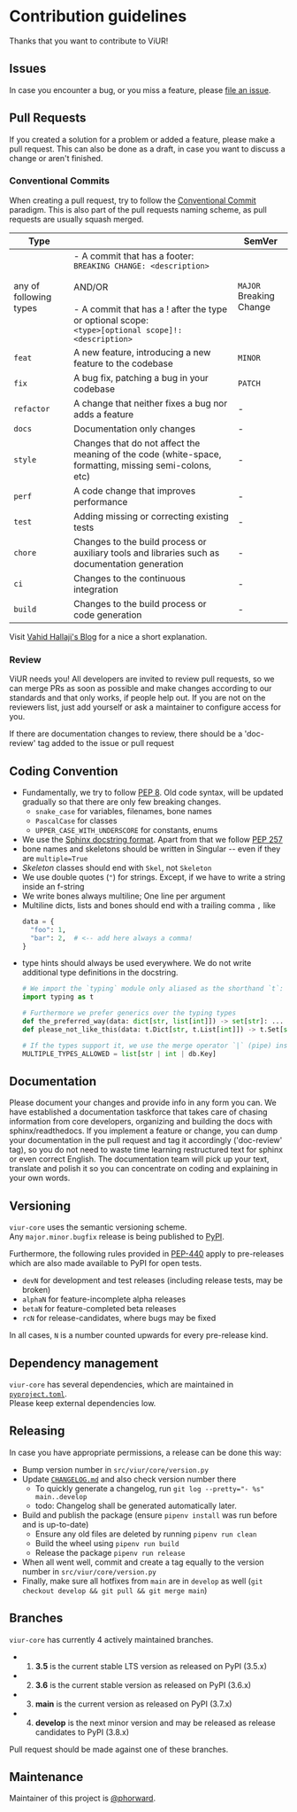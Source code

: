# Contribution guidelines

Thanks that you want to contribute to ViUR!

## Issues

In case you encounter a bug, or you miss a feature, please [file an issue](https://github.com/viur-framework/viur-core/issues/new).

## Pull Requests

If you created a solution for a problem or added a feature, please make a pull request.
This can also be done as a draft, in case you want to discuss a change or aren't finished.

### Conventional Commits

When creating a pull request, try to follow the [Conventional Commit](https://www.conventionalcommits.org) paradigm.
This is also part of the pull requests naming scheme, as pull requests are usually squash merged.

| Type | | SemVer |
| --- | --- | --- |
| any of following types | - A commit that has a footer:<br />`BREAKING CHANGE: <description>`<br /><br />AND/OR<br /><br /> - A commit that has a ! after the type or optional scope:<br />`<type>[optional scope]!: <description>`  |    `MAJOR`<br />Breaking Change |conventional commit
| `feat` | A new feature, introducing a new feature to the codebase | `MINOR` |
| `fix`  | A bug fix, patching a bug in your codebase | `PATCH` |
| `refactor` | A change that neither fixes a bug nor adds a feature | - |
| `docs` | Documentation only changes | - |
| `style` | Changes that do not affect the meaning of the code (white-space, formatting, missing semi-colons, etc) | - |
| `perf` | A code change that improves performance | - |
| `test` | Adding missing or correcting existing tests | - |
| `chore` | Changes to the build process or auxiliary tools and libraries such as documentation generation | - |
| `ci` | Changes to the continuous integration | - |
| `build` | Changes to the build process or code generation | - |

Visit [Vahid Hallaji's Blog](https://hallaji.com/blog/summary-of-conventional-commits) for a nice a short explanation.

### Review

ViUR needs you! All developers are invited to review pull requests, so we can merge PRs as soon as possible and make changes according to our standards and that only works, if people help out.
If you are not on the reviewers list, just add yourself or ask a maintainer to configure access for you.

If there are documentation changes to review, there should be a 'doc-review' tag added to the issue or pull request

## Coding Convention

* Fundamentally, we try to follow [PEP 8](https://peps.python.org/pep-0008).
  Old code syntax, will be updated gradually so that there are only few breaking changes.
  * `snake_case` for variables, filenames, bone names
  * `PascalCase` for classes
  * `UPPER_CASE_WITH_UNDERSCORE` for constants, enums
* We use the [Sphinx docstring format](https://sphinx-rtd-tutorial.readthedocs.io/en/latest/docstrings.html#the-sphinx-docstring-format).
  Apart from that we follow [PEP 257](https://peps.python.org/pep-0257)
* bone names and skeletons should be written in Singular -- even if they are `multiple=True`
* _Skeleton_ classes should end with `Skel`, not `Skeleton`
* We use double quotes (`"`) for strings. Except, if we have to write a string inside an f-string
* We write bones always multiline; One line per argument
* Multiline dicts, lists and bones should end with a trailing comma `,` like
  ```py
  data = {
    "foo": 1,
    "bar": 2,  # <-- add here always a comma!
  }
  ```
* type hints should always be used everywhere. We do not write additional type definitions in the docstring.
  ```py
  # We import the `typing` module only aliased as the shorthand `t`:
  import typing as t

  # Furthermore we prefer generics over the typing types
  def the_preferred_way(data: dict[str, list[int]]) -> set[str]: ...
  def please_not_like_this(data: t.Dict[str, t.List[int]]) -> t.Set[str]: ...

  # If the types support it, we use the merge operator `|` (pipe) instead of t.Union
  MULTIPLE_TYPES_ALLOWED = list[str | int | db.Key]
  ```


## Documentation

Please document your changes and provide info in any form you can. We have established a documentation taskforce that takes care of chasing information from core developers, organizing and building the docs with sphinx/readthedocs. If you implement a feature or change, you can dump your documentation in the pull request and tag it accordingly ('doc-review' tag), so you do not need to waste time learning restructured text for sphinx or even correct English. The documentation team will pick up your text, translate and polish it so you can concentrate on coding and explaining in your own words.

## Versioning

`viur-core` uses the semantic versioning scheme.<br>
Any `major.minor.bugfix` release is being published to [PyPI](https://pypi.org/project/viur-core).

Furthermore, the following rules provided in [PEP-440](https://peps.python.org/pep-0440/#pre-releases) apply to pre-releases which are also made available to PyPI for open tests.

- `devN` for development and test releases (including release tests, may be broken)
- `alphaN` for feature-incomplete alpha releases
- `betaN` for feature-completed beta releases
- `rcN` for release-candidates, where bugs may be fixed

In all cases, `N` is a number counted upwards for every pre-release kind.

## Dependency management

`viur-core` has several dependencies, which are maintained in [`pyproject.toml`](/pyproject.toml).<br>
Please keep external dependencies low.

## Releasing

In case you have appropriate permissions, a release can be done this way:

- Bump version number in `src/viur/core/version.py`
- Update [`CHANGELOG.md`](/CHANGELOG.md) and also check version number there
  - To quickly generate a changelog, run `git log --pretty="- %s" main..develop`
  - todo: Changelog shall be generated automatically later.
- Build and publish the package (ensure `pipenv install` was run before and is up-to-date)
  - Ensure any old files are deleted by running `pipenv run clean`
  - Build the wheel using `pipenv run build`
  - Release the package `pipenv run release`
- When all went well, commit and create a tag equally to the version number in `src/viur/core/version.py`
- Finally, make sure all hotfixes from `main` are in `develop` as well (`git checkout develop && git pull && git merge main`)

## Branches

`viur-core` has currently 4 actively maintained branches.

- 1. **3.5** is the current stable LTS version as released on PyPI (3.5.x)
- 2. **3.6** is the current stable version as released on PyPI (3.6.x)
- 3. **main** is the current version as released on PyPI (3.7.x)
- 4. **develop**  is the next minor version and may be released as release candidates to PyPI (3.8.x)

Pull request should be made against one of these branches.

## Maintenance

Maintainer of this project is [@phorward](https://github.com/phorward).

